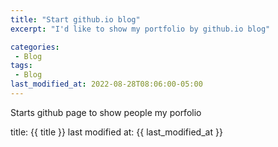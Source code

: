 ```yaml
---
title: "Start github.io blog"
excerpt: "I'd like to show my portfolio by github.io blog"

categories:
 - Blog
tags:
 - Blog
last_modified_at: 2022-08-28T08:06:00-05:00
---
```


Starts github page to show people my porfolio

title: {{ title }}
last modified at: {{ last_modified_at }}